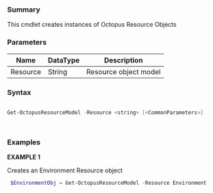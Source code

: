 ﻿
### Summary

This cmdlet creates instances of Octopus Resource Objects
### Parameters
| Name | DataType          | Description |
| ------------- | ----------- | ----------- |
| Resource | String |  Resource object model     |

### Syntax
``` powershell

Get-OctopusResourceModel -Resource <string> [<CommonParameters>]




``` 

### Examples 

**EXAMPLE 1**

Creates an Environment Resource object

``` powershell 
 $EnvironmentObj = Get-OctopusResourceModel -Resource Environment
``` 

